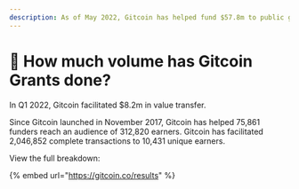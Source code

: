 ```yaml
---
description: As of May 2022, Gitcoin has helped fund $57.8m to public goods.
---
```


# 🎉 How much volume has Gitcoin Grants done?

In Q1 2022, Gitcoin facilitated $8.2m in value transfer.&#x20;

Since Gitcoin launched in November 2017, Gitcoin has helped 75,861 funders reach an audience of 312,820 earners. Gitcoin has facilitated 2,046,852 complete transactions to 10,431 unique earners.

View the full breakdown:

{% embed url="https://gitcoin.co/results" %}
